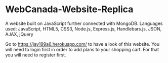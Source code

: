 # WebCanada-Website-Replica
A website built on JavaScript further connected with MongoDB. Languages used: JavaScript, HTML5, CSS3, Node.js, Express.js, Handlebars.js, JSON, AJAX, jQuery

Go to https://jay199a6.herokuapp.com/ to have a look of this website. You will need to login first in order to add plans to your shopping cart. For that you will need to register first.
